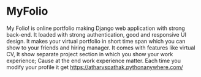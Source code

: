 # MyFolio
My Folio! is online portfolio making Django web
application with strong back-end. It loaded with strong authentication,
good and responsive UI design. It makes your virtual portfolio in short
time span which you can show to your friends and hiring manager. It
comes with features like virtual CV, It show separate project section in
which you show your work experience; Cause at the end work experience
matter. Each time you modify your profile it get
https://atharvspathak.pythonanywhere.com/
